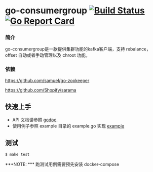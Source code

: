 # go-consumergroup [![Build Status](https://travis-ci.org/meitu/go-consumergroup.svg?branch=master)](https://travis-ci.org/meitu/go-consumergroup) [![Go Report Card](https://goreportcard.com/badge/github.com/meitu/go-consumergroup)](https://goreportcard.com/report/github.com/meitu/go-consumergroup)

### 简介
go-consumergroup是一款提供集群功能的kafka客户端，支持 rebalance，offset 自动或者手动管理以及 chroot 功能。

### 依赖
<https://github.com/samuel/go-zookeeper>

<https://github.com/Shopify/sarama>

## 快速上手 

* API 文档请参照 [godoc](https://godoc.org/github.com/meitu/go-consumergroup).
* 使用例子参照 example 目录的 example.go 实现 [example](example/example.go)

## 测试

```shell
$ make test
```

***NOTE: *** 跑测试用例需要预先安装 docker-compose
